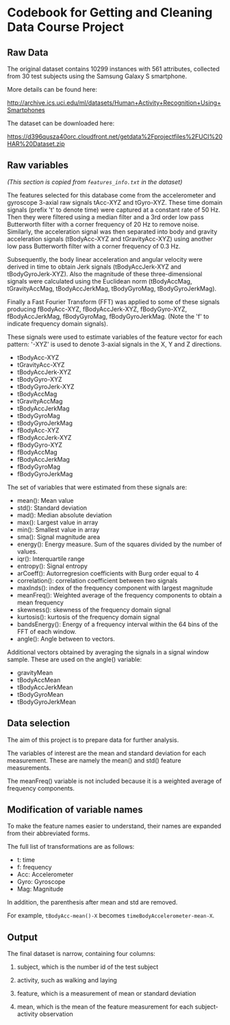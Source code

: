 # Codebook for Getting and Cleaning Data Course Project 

## Raw Data
The original dataset contains 10299 instances with 561 attributes, collected from 30 test subjects using the Samsung Galaxy S smartphone.

More details can be found here:

http://archive.ics.uci.edu/ml/datasets/Human+Activity+Recognition+Using+Smartphones

The dataset can be downloaded here:

https://d396qusza40orc.cloudfront.net/getdata%2Fprojectfiles%2FUCI%20HAR%20Dataset.zip 


## Raw variables
*(This section is copied from `features_info.txt` in the dataset)*

The features selected for this database come from the accelerometer and gyroscope 3-axial raw signals tAcc-XYZ and tGyro-XYZ. These time domain signals (prefix 't' to denote time) were captured at a constant rate of 50 Hz. Then they were filtered using a median filter and a 3rd order low pass Butterworth filter with a corner frequency of 20 Hz to remove noise. Similarly, the acceleration signal was then separated into body and gravity acceleration signals (tBodyAcc-XYZ and tGravityAcc-XYZ) using another low pass Butterworth filter with a corner frequency of 0.3 Hz. 

Subsequently, the body linear acceleration and angular velocity were derived in time to obtain Jerk signals (tBodyAccJerk-XYZ and tBodyGyroJerk-XYZ). Also the magnitude of these three-dimensional signals were calculated using the Euclidean norm (tBodyAccMag, tGravityAccMag, tBodyAccJerkMag, tBodyGyroMag, tBodyGyroJerkMag). 

Finally a Fast Fourier Transform (FFT) was applied to some of these signals producing fBodyAcc-XYZ, fBodyAccJerk-XYZ, fBodyGyro-XYZ, fBodyAccJerkMag, fBodyGyroMag, fBodyGyroJerkMag. (Note the 'f' to indicate frequency domain signals). 

These signals were used to estimate variables of the feature vector for each pattern: '-XYZ' is used to denote 3-axial signals in the X, Y and Z directions.

- tBodyAcc-XYZ
- tGravityAcc-XYZ
- tBodyAccJerk-XYZ
- tBodyGyro-XYZ
- tBodyGyroJerk-XYZ
- tBodyAccMag
- tGravityAccMag
- tBodyAccJerkMag
- tBodyGyroMag
- tBodyGyroJerkMag
- fBodyAcc-XYZ
- fBodyAccJerk-XYZ
- fBodyGyro-XYZ
- fBodyAccMag
- fBodyAccJerkMag
- fBodyGyroMag
- fBodyGyroJerkMag

The set of variables that were estimated from these signals are: 
- mean(): Mean value
- std(): Standard deviation
- mad(): Median absolute deviation 
- max(): Largest value in array
- min(): Smallest value in array
- sma(): Signal magnitude area
- energy(): Energy measure. Sum of the squares divided by the number of values. 
- iqr(): Interquartile range 
- entropy(): Signal entropy
- arCoeff(): Autorregresion coefficients with Burg order equal to 4
- correlation(): correlation coefficient between two signals
- maxInds(): index of the frequency component with largest magnitude
- meanFreq(): Weighted average of the frequency components to obtain a mean frequency
- skewness(): skewness of the frequency domain signal 
- kurtosis(): kurtosis of the frequency domain signal 
- bandsEnergy(): Energy of a frequency interval within the 64 bins of the FFT of each window.
- angle(): Angle between to vectors.

Additional vectors obtained by averaging the signals in a signal window sample. These are used on the angle() variable:
- gravityMean
- tBodyAccMean
- tBodyAccJerkMean
- tBodyGyroMean
- tBodyGyroJerkMean


## Data selection
The aim of this project is to prepare data for further analysis. 

The variables of interest are the mean and standard deviation for each measurement. These are namely the mean() and std() feature measurements. 

The meanFreq() variable is not included because it is a weighted average of frequency components.


## Modification of variable names
To make the feature names easier to understand, their names are expanded from their abbreviated forms. 

The full list of transformations are as follows:
- t: time
- f: frequency
- Acc: Accelerometer
- Gyro: Gyroscope
- Mag: Magnitude

In addition, the parenthesis after mean and std are removed. 

For example, `tBodyAcc-mean()-X` becomes `timeBodyAccelerometer-mean-X`.


## Output
The final dataset is narrow, containing four columns:

1. subject, which is the number id of the test subject

2. activity, such as walking and laying

3. feature, which is a measurement of mean or standard deviation 

4. mean, which is the mean of the feature measurement for each subject-activity observation

